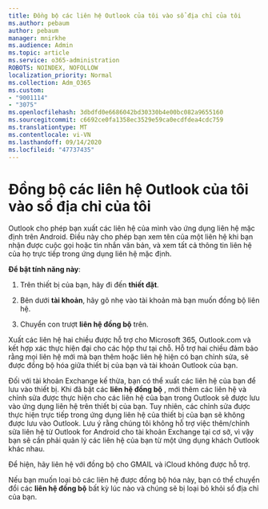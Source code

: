 ```yaml
---
title: Đồng bộ các liên hệ Outlook của tôi vào sổ địa chỉ của tôi
ms.author: pebaum
author: pebaum
manager: mnirkhe
ms.audience: Admin
ms.topic: article
ms.service: o365-administration
ROBOTS: NOINDEX, NOFOLLOW
localization_priority: Normal
ms.collection: Adm_O365
ms.custom:
- "9001114"
- "3075"
ms.openlocfilehash: 3dbdfd0e6686042bd30330b4e00bc082a9655160
ms.sourcegitcommit: c6692ce0fa1358ec3529e59ca0ecdfdea4cdc759
ms.translationtype: MT
ms.contentlocale: vi-VN
ms.lasthandoff: 09/14/2020
ms.locfileid: "47737435"
---
```

# <a name="sync-my-outlook-contacts-to-my-address-book"></a>Đồng bộ các liên hệ Outlook của tôi vào sổ địa chỉ của tôi

Outlook cho phép bạn xuất các liên hệ của mình vào ứng dụng liên hệ mặc định trên Android. Điều này cho phép bạn xem tên của một liên hệ khi bạn nhận được cuộc gọi hoặc tin nhắn văn bản, và xem tất cả thông tin liên hệ của họ trực tiếp trong ứng dụng liên hệ mặc định.
 
**Để bật tính năng này**:
 
1. Trên thiết bị của bạn, hãy đi đến **thiết đặt**.

2. Bên dưới **tài khoản**, hãy gõ nhẹ vào tài khoản mà bạn muốn đồng bộ liên hệ.

3. Chuyển con trượt **liên hệ đồng bộ** trên.
 
Xuất các liên hệ hai chiều được hỗ trợ cho Microsoft 365, Outlook.com và kết hợp xác thực hiện đại cho các hộp thư tại chỗ. Hỗ trợ hai chiều đảm bảo rằng mọi liên hệ mới mà bạn thêm hoặc liên hệ hiện có bạn chỉnh sửa, sẽ được đồng bộ hóa giữa thiết bị của bạn và tài khoản Outlook của bạn.
 
Đối với tài khoản Exchange kế thừa, bạn có thể xuất các liên hệ của bạn để lưu vào thiết bị. Khi đã bật các **liên hệ đồng bộ** , mới thêm các liên hệ và chỉnh sửa được thực hiện cho các liên hệ của bạn trong Outlook sẽ được lưu vào ứng dụng liên hệ trên thiết bị của bạn. Tuy nhiên, các chỉnh sửa được thực hiện trực tiếp trong ứng dụng liên hệ của thiết bị của bạn sẽ không được lưu vào Outlook. Lưu ý rằng chúng tôi không hỗ trợ việc thêm/chỉnh sửa liên hệ từ Outlook for Android cho tài khoản Exchange tại cơ sở, vì vậy bạn sẽ cần phải quản lý các liên hệ của bạn từ một ứng dụng khách Outlook khác nhau.
 
Để hiện, hãy liên hệ với đồng bộ cho GMAIL và iCloud không được hỗ trợ.
 
Nếu bạn muốn loại bỏ các liên hệ được đồng bộ hóa này, bạn có thể chuyển đổi các **liên hệ đồng bộ** bất kỳ lúc nào và chúng sẽ bị loại bỏ khỏi sổ địa chỉ của bạn.
